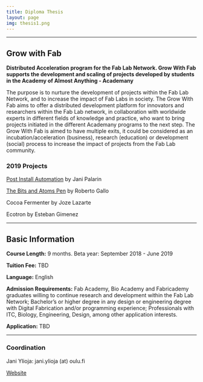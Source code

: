 ```yaml
---
title: Diploma Thesis
layout: page
img: thesis1.png
---
```


___

## Grow with Fab

**Distributed Acceleration program for the Fab Lab Network.
Grow With Fab supports the development and scaling of projects developed by students in the Academy of Almost Anything - Academany**

The purpose is to nurture the development of projects within the Fab Lab Network, and to increase the impact of Fab Labs in society. The Grow With Fab aims to offer a distributed development platform for innovators and researchers within the Fab Lab network, in collaboration with worldwide experts in different fields of knowledge and practice, who want to bring projects initiated in the different Academany programs to the next step. The Grow With Fab is aimed to have multiple exits, it could be considered as an incubation/acceleration (business), research (education) or development (social) process to increase the impact of projects from the Fab Lab community.

### 2019 Projects

[Post Install Automation](http://cc.oulu.fi/~jpakarin/) by Jani Palarin 

[The Bits and Atoms Pen](http://bitsandatomspen.com/) by Roberto Gallo

Cocoa Fermenter by Joze Lazarte

Ecotron by Esteban Gimenez

___

## Basic Information

**Course Length:** 9 months. Beta year: September 2018 - June 2019

**Tuition Fee:** TBD

**Language:** English

**Admission Requirements:** Fab Academy, Bio Academy and Fabricademy graduates willing to continue research and development within the Fab Lab Network; Bachelor’s or higher degree in any design or engineering degree with Digital Fabrication and/or programming experience; Professionals with ITC, Biology, Engineering, Design, among other application interests.

**Application:** TBD

___

### Coordination 

Jani Ylioja: jani.ylioja (at) oulu.fi

[Website](http://grow.academany.org/)


